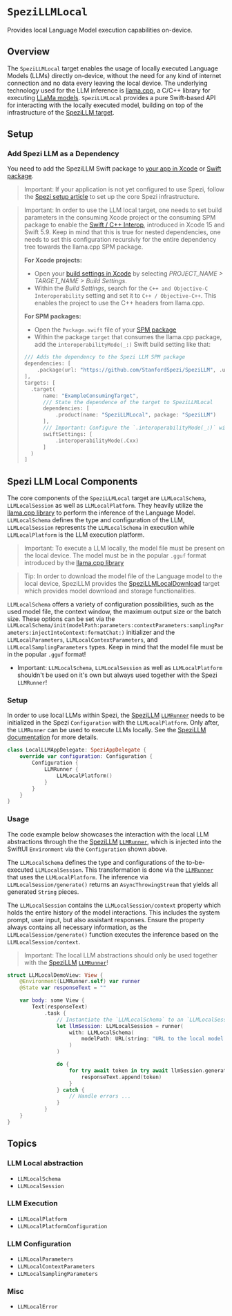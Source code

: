 # ``SpeziLLMLocal``

<!--
#
# This source file is part of the Stanford Spezi open source project
#
# SPDX-FileCopyrightText: 2023 Stanford University and the project authors (see CONTRIBUTORS.md)
#
# SPDX-License-Identifier: MIT
#       
-->

Provides local Language Model execution capabilities on-device.

## Overview

The ``SpeziLLMLocal`` target enables the usage of locally executed Language Models (LLMs) directly on-device, without the need for any kind of internet connection and no data every leaving the local device. The underlying technology used for the LLM inference is [llama.cpp](https://github.com/ggerganov/llama.cpp), a C/C++ library for executing [LLaMa models](https://ai.meta.com/llama/). ``SpeziLLMLocal`` provides a pure Swift-based API for interacting with the locally executed model, building on top of the infrastructure of the [SpeziLLM target](https://swiftpackageindex.com/stanfordspezi/spezillm/documentation/spezillm).

## Setup

### Add Spezi LLM as a Dependency

You need to add the SpeziLLM Swift package to
[your app in Xcode](https://developer.apple.com/documentation/xcode/adding-package-dependencies-to-your-app#) or
[Swift package](https://developer.apple.com/documentation/xcode/creating-a-standalone-swift-package-with-xcode#Add-a-dependency-on-another-Swift-package).

> Important: If your application is not yet configured to use Spezi, follow the [Spezi setup article](https://swiftpackageindex.com/stanfordspezi/spezi/documentation/spezi/initial-setup) to set up the core Spezi infrastructure.
 
> Important: In order to use the LLM local target, one needs to set build parameters in the consuming Xcode project or the consuming SPM package to enable the [Swift / C++ Interop](https://www.swift.org/documentation/cxx-interop/), introduced in Xcode 15 and Swift 5.9. Keep in mind that this is true for nested dependencies, one needs to set this configuration recursivly for the entire dependency tree towards the llama.cpp SPM package.  <!-- markdown-link-check-disable-line -->
> 
> **For Xcode projects:**
> - Open your [build settings in Xcode](https://developer.apple.com/documentation/xcode/configuring-the-build-settings-of-a-target/) by selecting *PROJECT_NAME > TARGET_NAME > Build Settings*.
> - Within the *Build Settings*, search for the `C++ and Objective-C Interoperability` setting and set it to `C++ / Objective-C++`. This enables the project to use the C++ headers from llama.cpp.
> 
> **For SPM packages:**
> - Open the `Package.swift` file of your [SPM package]((https://www.swift.org/documentation/package-manager/)) <!-- markdown-link-check-disable-line -->
> - Within the package `target` that consumes the llama.cpp package, add the `interoperabilityMode(_:)` Swift build setting like that:
> ```swift
> /// Adds the dependency to the Spezi LLM SPM package
> dependencies: [
>     .package(url: "https://github.com/StanfordSpezi/SpeziLLM", .upToNextMinor(from: "0.6.0"))
> ],
> targets: [
>   .target(
>       name: "ExampleConsumingTarget",
>       /// State the dependence of the target to SpeziLLMLocal
>       dependencies: [
>           .product(name: "SpeziLLMLocal", package: "SpeziLLM")
>       ],
>       /// Important: Configure the `.interoperabilityMode(_:)` within the `swiftSettings`
>       swiftSettings: [
>           .interoperabilityMode(.Cxx)
>       ]
>   )
> ]
>```

## Spezi LLM Local Components

The core components of the ``SpeziLLMLocal`` target are ``LLMLocalSchema``, ``LLMLocalSession`` as well as ``LLMLocalPlatform``. They heavily utilize the [llama.cpp library](https://github.com/ggerganov/llama.cpp) to perform the inference of the Language Model. ``LLMLocalSchema`` defines the type and configuration of the LLM, ``LLMLocalSession`` represents the ``LLMLocalSchema`` in execution while ``LLMLocalPlatform`` is the LLM execution platform.

> Important: To execute a LLM locally, the model file must be present on the local device. 
> The model must be in the popular `.gguf` format introduced by the [llama.cpp library](https://github.com/ggerganov/llama.cpp)

> Tip: In order to download the model file of the Language model to the local device, SpeziLLM provides the [SpeziLLMLocalDownload](https://swiftpackageindex.com/stanfordspezi/spezillm/documentation/spezillmlocaldownload) target which provides model download and storage functionalities.

``LLMLocalSchema`` offers a variety of configuration possibilities, such as the used model file, the context window, the maximum output size or the batch size. These options can be set via the ``LLMLocalSchema/init(modelPath:parameters:contextParameters:samplingParameters:injectIntoContext:formatChat:)`` initializer and the ``LLMLocalParameters``, ``LLMLocalContextParameters``, and ``LLMLocalSamplingParameters`` types. Keep in mind that the model file must be in the popular `.gguf` format!

- Important: ``LLMLocalSchema``, ``LLMLocalSession`` as well as ``LLMLocalPlatform`` shouldn't be used on it's own but always used together with the Spezi `LLMRunner`!

### Setup

In order to use local LLMs within Spezi, the [SpeziLLM](https://swiftpackageindex.com/stanfordspezi/spezillm/documentation/spezillm) [`LLMRunner`](https://swiftpackageindex.com/stanfordspezi/spezillm/documentation/spezillm/llmrunner) needs to be initialized in the Spezi `Configuration` with the ``LLMLocalPlatform``. Only after, the `LLMRunner` can be used to execute LLMs locally.
See the [SpeziLLM documentation](https://swiftpackageindex.com/stanfordspezi/spezillm/documentation/spezillm) for more details.

```swift
class LocalLLMAppDelegate: SpeziAppDelegate {
    override var configuration: Configuration {
        Configuration {
            LLMRunner {
                LLMLocalPlatform()
            }
        }
    }
}
```

### Usage

The code example below showcases the interaction with the local LLM abstractions through the the [SpeziLLM](https://swiftpackageindex.com/stanfordspezi/spezillm/documentation/spezillm) [`LLMRunner`](https://swiftpackageindex.com/stanfordspezi/spezillm/documentation/spezillm/llmrunner), which is injected into the SwiftUI `Environment` via the `Configuration` shown above.

The ``LLMLocalSchema`` defines the type and configurations of the to-be-executed ``LLMLocalSession``. This transformation is done via the [`LLMRunner`](https://swiftpackageindex.com/stanfordspezi/spezillm/documentation/spezillm/llmrunner) that uses the ``LLMLocalPlatform``. The inference via ``LLMLocalSession/generate()`` returns an `AsyncThrowingStream` that yields all generated `String` pieces.

The ``LLMLocalSession`` contains the ``LLMLocalSession/context`` property which holds the entire history of the model interactions. This includes the system prompt, user input, but also assistant responses.
Ensure the property always contains all necessary information, as the ``LLMLocalSession/generate()`` function executes the inference based on the ``LLMLocalSession/context``.

> Important: The local LLM abstractions should only be used together with the [SpeziLLM](https://swiftpackageindex.com/stanfordspezi/spezillm/documentation/spezillm) [`LLMRunner`](https://swiftpackageindex.com/stanfordspezi/spezillm/documentation/spezillm/llmrunner)!

```swift
struct LLMLocalDemoView: View {
    @Environment(LLMRunner.self) var runner
    @State var responseText = ""

    var body: some View {
        Text(responseText)
            .task {
                // Instantiate the `LLMLocalSchema` to an `LLMLocalSession` via the `LLMRunner`.
                let llmSession: LLMLocalSession = runner(
                    with: LLMLocalSchema(
                        modelPath: URL(string: "URL to the local model file")!
                    )
                )

                do {
                    for try await token in try await llmSession.generate() {
                        responseText.append(token)
                    }
                } catch {
                    // Handle errors ...
                }
            }
    }
}
```

## Topics

### LLM Local abstraction

- ``LLMLocalSchema``
- ``LLMLocalSession``

### LLM Execution

- ``LLMLocalPlatform``
- ``LLMLocalPlatformConfiguration``

### LLM Configuration

- ``LLMLocalParameters``
- ``LLMLocalContextParameters``
- ``LLMLocalSamplingParameters``

### Misc

- ``LLMLocalError``
